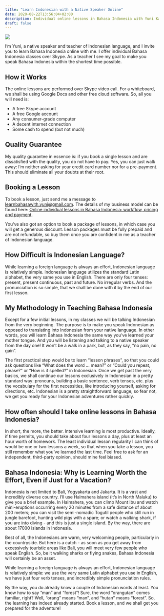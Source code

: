 ```yaml
---
title: "Learn Indonesian with a Native Speaker Online"
date: 2020-08-22T13:56:04+02:00
description: Individual online lessons in Bahasa Indonesia with Yuni Kartika. Pay after your lesson, and only if satisfied.
draft: false
---
```


![](yuni_batik_jepara)

I’m Yuni, a native speaker and teacher of Indonesian language, and I invite you to learn Bahasa
Indonesia online with me. I offer individual Bahasa Indonesia classes over Skype. As a teacher I see
my goal to make you speak Bahasa Indonesia within the shortest time possible.

## How it Works

The online lessons are performed over Skype video call. For a whiteboard, we shall be using Google
Docs and other free cloud software. So, all you will need is:

-  A free Skype account
-  A free Google account
-  Any consumer-grade computer
-  A decent internet connection
-  Some cash to spend (but not much)

## Quality Guarantee

My quality guarantee in essence is: if you book a single lesson and are dissatisfied with the
quality, you do not have to pay. Yes, you can just walk away: I’m neither asking for your credit
card number nor for a pre-payment. This should eliminate all your doubts at their root.

## Booking a Lesson

To book a lesson, just send me a message to learnbahasawith.yuni@gmail.com. 
The details of my business model can be found here: [Online
individual lessons in Bahasa Indonesia: workflow, pricing and payment]().  

You’ve also got an option to book a package of lessons, in which case you will get a generous
discount. Lesson packages must be fully prepaid and are not refundable, so buy them once you are
confident in me as a teacher of Indonesian language.

## How Difficult is Indonesian Language?

While learning a foreign language is always an effort, Indonesian language is relatively simple.
Indonesian language utilizes the standard Latin alphabet, the very same you use in English. There
are only four tenses: present, present continuous, past and future. No irregular verbs. And the
pronunciation is so simple, that we shall be done with it by the end of our first lesson.  

## My Methodology in Teaching Bahasa Indonesia

Except for a few initial lessons, in my classes we will be talking Indonesian from the very
beginning. The purpose is to make you speak Indonesian as opposed to translating into Indonesian
from your native language. In other words, you will learn Bahasa Indonesia the same way you’ve
learned your mother tongue. And you will be listening and talking to a native speaker from the day
one! It won’t be a walk in a park, but, as they say, “no pain, no gain”.

The first practical step would be to learn “lesson phrases”, so that you could ask questions like
“What does the word … mean?” or “Could you repeat, please?” or “How is it spelled?” in Indonesian.
Once we get past the very basics, we shall continue our lessons exclusively in Indonesian in a
pretty standard way: pronouns, building a basic sentence, verb tenses, etc. plus the vocabulary for
the first necessities, like introducing yourself, asking for directions, etc. Indonesian is a pretty
straightforward language, so fear not, we get you ready for your Indonesian adventures rather
quickly.  

## How often should I take online lessons in Bahasa Indonesia?

In short, the more, the better. Intensive learning is most productive. Ideally, if time permits, you
should take about four lessons a day, plus at least an hour worth of homework. The least individual
lesson regularity I can think of would be one or two lessons a week, so that when you take a lesson,
you still remember what you’ve learned the last time. Feel free to ask for an independent,
third-party opinion, should mine feel biased.  

## Bahasa Indonesia: Why is Learning Worth the Effort, Even if Just for a Vacation?

Indonesia is not limited to Bali, Yogyakarta and Jakarta. It is a vast and incredibly diverse
country. I’ll use Halmahera island (it’s in North Maluku) to give you a brief example. In Halmahera,
you can climb Mount Ibu and watch mini-eruptions occurring every 20 minutes from a safe distance of
about 200 meters; you can visit the semi-nomadic Togutil people who still run in jungle barefoot,
hunting wild pigs with a spare; or watch a walking shark, if you are into diving - and this is just
a single island. By the way, there are about 17000 islands in Indonesia.

Best of all, the Indonesians are warm, very welcoming people, particularly in the countryside. But
here is a catch - as soon as you get away from excessively touristic areas like Bali, you will meet
very few people who speak English. So, be it walking sharks or flying snakes, Bahasa Indonesia will
certainly be an asset.

While learning a foreign language is always an effort, Indonesian language is relatively simple: we
use the very same Latin alphabet you use in English, we have just four verb tenses, and incredibly
simple pronunciation rules.

By the way, you do already know a couple of Indonesian words at least. You know how to say “man” and
“forest”! Sure, the word “orangutan” comes familiar, right? Well, “orang” means “man”, and “hutan”
means “forest”. So, the learning has indeed already started. Book a lesson, and we shall get you
prepared for the adventure!
